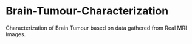 # Brain-Tumour-Characterization
Characterization of Brain Tumour based on data gathered from Real MRI Images.
